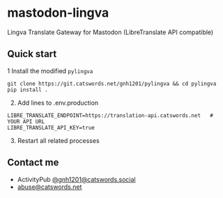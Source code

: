 # mastodon-lingva
Lingva Translate Gateway for Mastodon (LibreTranslate API compatible)

## Quick start
1 Install the modified `pylingva`
  ```
  git clone https://git.catswords.net/gnh1201/pylingva && cd pylingva
  pip install .
  ```

2. Add lines to .env.production
  ```
  LIBRE_TRANSLATE_ENDPOINT=https://translation-api.catswords.net   # YOUR API URL
  LIBRE_TRANSLATE_API_KEY=true
  ```

3. Restart all related processes

## Contact me
* ActivityPub [@gnh1201@catswords.social](https://catswords.social/@gnh1201)
* abuse@catswords.net
